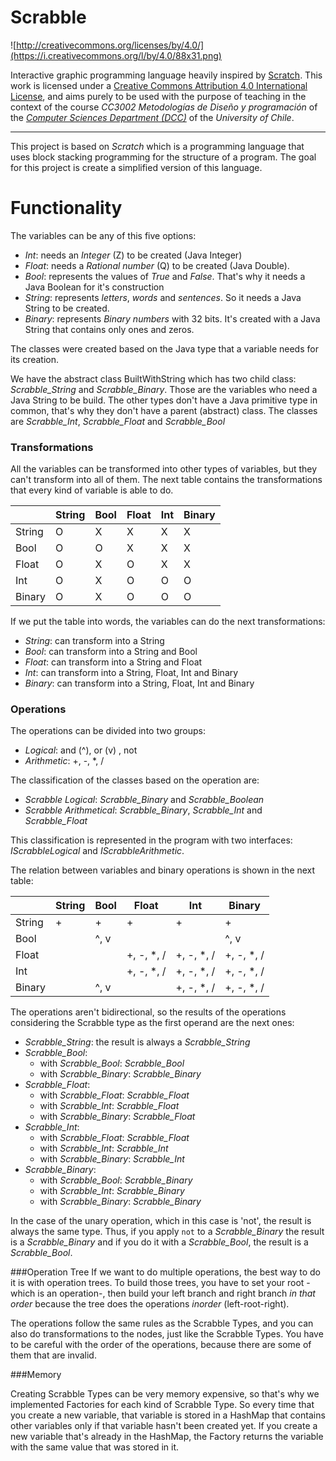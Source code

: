 # Scrabble

![http://creativecommons.org/licenses/by/4.0/](https://i.creativecommons.org/l/by/4.0/88x31.png)

Interactive graphic programming language heavily inspired by 
[Scratch](https://scratch.mit.edu).
This work is licensed under a
[Creative Commons Attribution 4.0 International License](http://creativecommons.org/licenses/by/4.0/), 
and aims purely to be used with the purpose of teaching in the context of the course 
_CC3002 Metodologías de Diseño y programación_ of the 
[_Computer Sciences Department (DCC)_](https://www.dcc.uchile.cl) of the 
_University of Chile_.

---

This project is based on _Scratch_ which is a programming language that uses block
stacking programming for the structure of a program. The goal for this project is
create a simplified version of this language.

# Functionality

The variables can be any of this five options:
* *Int*: needs an _Integer_ (Z) to be created (Java Integer)
* *Float*: needs a _Rational number_ (Q) to be created (Java Double).
* *Bool*: represents the values of _True_ and _False_. That's why it needs a Java Boolean for it's construction
* *String*: represents _letters_, _words_ and _sentences_. So it needs a Java String to be created.
* *Binary*: represents _Binary numbers_ with 32 bits. It's created with a Java String that contains only ones and zeros.

The classes were created based on the Java type that a variable needs for its creation.

We have the abstract class BuiltWithString which has two child class: *Scrabble_String* and
*Scrabble_Binary*. Those are the variables who need a Java String to be build. The other types
don't have a Java primitive type in common, that's why they don't have a parent (abstract) class.
The classes are *Scrabble_Int*, *Scrabble_Float* and *Scrabble_Bool*

### Transformations

All the variables can be transformed into other types of variables, but they can't 
transform into all of them. The next table contains the transformations that
every kind of variable is able to do.

|  | String | Bool | Float | Int | Binary |
| --- | --- | --- | --- | --- | --- |
| String | O | X | X | X | X |
| Bool | O | O | X | X | X |
| Float | O | X | O | X | X |
| Int | O | X | O | O | O |
| Binary | O | X | O | O | O |

If we put the table into words, the variables can do the next transformations:

* *String*: can transform into a String
* *Bool*: can transform into a String and Bool
* *Float*: can transform into a String and Float
* *Int*: can transform into a String, Float, Int and Binary
* *Binary*: can transform into a String, Float, Int and Binary

### Operations

The operations can be divided into two groups:
* _Logical_: and (^), or (v) , not
* _Arithmetic_: +, -, *, /

The classification of the classes based on the operation are:
* _Scrabble Logical_: *Scrabble_Binary* and *Scrabble_Boolean*
* _Scrabble Arithmetical_: *Scrabble_Binary*, *Scrabble_Int* and *Scrabble_Float*

This classification is represented in the program with two interfaces: *IScrabbleLogical*
and *IScrabbleArithmetic*.


The relation between variables and binary operations is shown in the next table:

|  | String | Bool | Float | Int | Binary |
| --- | --- | --- | --- | --- | --- |
| String | + | + | + | + | + |
| Bool |  | ^, v |  |  | ^, v |
| Float |  |  | +, -, *, / | +, -, *, / | +, -, *, / |
| Int |  |  | +, -, *, / | +, -, *, / | +, -, *, / |
| Binary |  | ^, v |  | +, -, *, / | +, -, *, / |

The operations aren't bidirectional, so the results of the operations considering the
Scrabble type as the first operand are the next ones:
- _Scrabble_String_: the result is always a *Scrabble_String*
- _Scrabble_Bool_:
    * with *Scrabble_Bool*: *Scrabble_Bool*
    * with *Scrabble_Binary*: *Scrabble_Binary*
- _Scrabble_Float_:
    * with *Scrabble_Float*: *Scrabble_Float*
    * with *Scrabble_Int*: *Scrabble_Float*
    * with *Scrabble_Binary*: *Scrabble_Float*
- _Scrabble_Int_: 
    * with *Scrabble_Float*: *Scrabble_Float*
    * with *Scrabble_Int*: *Scrabble_Int*
    * with *Scrabble_Binary*: *Scrabble_Int*
- _Scrabble_Binary_:
    * with *Scrabble_Bool*: *Scrabble_Binary*
    * with *Scrabble_Int*: *Scrabble_Binary*
    * with *Scrabble_Binary*: *Scrabble_Binary*

In the case of the unary operation, which in this case is 'not', the result is always
the same type. Thus, if you apply ```not``` to a *Scrabble_Binary* the result is a 
*Scrabble_Binary* and if you do it with a *Scrabble_Bool*, 
the result is a *Scrabble_Bool*.

###Operation Tree
If we want to do multiple operations, the best way to do it is with operation trees.
To build those trees, you have to set your root -which is an operation-, then build
your left branch and right branch *in that order* because the tree does the operations
*inorder* (left-root-right).

The operations follow the same rules as the Scrabble Types, and you can also do
transformations to the nodes, just like the Scrabble Types. You have to be careful
with the order of the operations, because there are some of them that are invalid.

###Memory

Creating Scrabble Types can be very memory expensive, so that's why we implemented
Factories for each kind of Scrabble Type. So every time that you create a new variable,
that variable is stored in a HashMap that contains other variables only if that variable
hasn't been created yet. If you create a new variable that's already in the HashMap, the
Factory returns the variable with the same value that was stored in it.